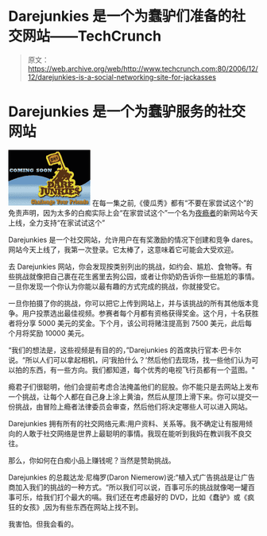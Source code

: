 # Darejunkies 是一个为蠢驴们准备的社交网站——TechCrunch

> 原文：<https://web.archive.org/web/http://www.techcrunch.com:80/2006/12/12/darejunkies-is-a-social-networking-site-for-jackasses>

# Darejunkies 是一个为蠢驴服务的社交网站

[![darejunkies_logo.jpg](img/b63e95ba61aca91225a47465466458ba.png)](https://web.archive.org/web/20201123193934/http://www.darejunkies.com/) 在每一集之前,《傻瓜秀》都有“不要在家尝试这个”的免责声明，因为太多的白痴实际上会“在家尝试这个”一个名为[夜瘾者](https://web.archive.org/web/20201123193934/http://www.darejunkies.com/)的新网站今天上线，全力支持“在家试试这个”

Darejunkies 是一个社交网站，允许用户在有奖激励的情况下创建和竞争 dares。网站今天上线了，我第一次登录。它太棒了，这意味着它可能会大受欢迎。

去 Darejunkies 网站，你会发现按类别列出的挑战，如约会、尴尬、食物等。有些挑战就像把自己裹在花生酱里去狗公园，或者让你奶奶告诉你一些尴尬的事情。一旦你发现一个你认为你能以最有趣的方式完成的挑战，你就接受它。

一旦你拍摄了你的挑战，你可以把它上传到网站上，并与该挑战的所有其他版本竞争。用户投票选出最佳视频。参赛者每个月都有资格获得奖金。这个月，十名获胜者将分享 5000 美元的奖金。下个月，该公司将赌注提高到 7500 美元，此后每个月将奖励 10000 美元。

“我们的想法是，这些视频是有目的的，”Darejunkies 的首席执行官本·巴卡尔说。“所以人们可以拿起相机，问‘我拍什么？’然后他们去现场，找一些他们认为可以拍的东西，有一些方向。我们都知道，每个优秀的电视飞行员都有一个蓝图。"

瘾君子们很聪明，他们会提前考虑合法掩盖他们的屁股。你不能只是去网站上发布一个挑战，让每个人都在自己身上涂上黄油，然后从屋顶上滑下来。你可以提交一份挑战，由冒险上瘾者法律委员会审查，然后他们将决定哪些人可以进入网站。

Darejunkies 拥有所有的社交网络元素:用户资料、关系等。我不确定让有服用倾向的人敢于社交网络是世界上最聪明的事情。我现在能听到我妈在教训我不良交往。

那么，你如何在白痴小品上赚钱呢？当然是赞助挑战。

Darejunkies 的总裁达龙·尼梅罗(Daron Niemerow)说:“植入式广告挑战是让广告商加入我们的挑战的一种方式。“所以我们可以说，百事可乐的挑战就像喝一罐百事可乐，给我们打个最大的嗝。我们还在考虑最好的 DVD，比如《蠢驴》或《疯狂的女孩》,因为有些东西在网站上找不到。

我害怕。但我会看的。